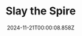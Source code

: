 ---
title: "Slay the Spire"
id: 646570
date: 2024-11-21T00:00:08.858Z
link: games/steam/recent/slay-the-spire
image: http://media.steampowered.com/steamcommunity/public/images/apps/646570/33ea124ea8c03a9ce7012d34c3b348a351612fca.jpg
playtime_2weeks: 1
playtime_forever: 3262
playtime_windows_forever: 0
playtime_mac_forever: 0
playtime_linux_forever: 3262
playtime_deck_forever: 3262
---